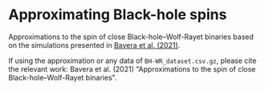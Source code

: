 # Approximating Black-hole spins
Approximations to the spin of close Black-hole–Wolf-Rayet binaries based on the simulations presented in [Bavera et al. (2021)](https://ui.adsabs.harvard.edu/abs/2021A%26A...647A.153B/abstract).

If using the approximation or any data of `BH-WR_dataset.csv.gz`, please cite the relevant work: Bavera et al. (2021) "Approximations to the spin of close Black-hole–Wolf-Rayet binaries".
